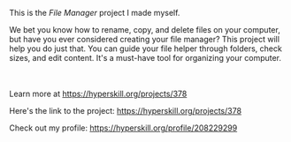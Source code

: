This is the *File Manager* project I made myself.


<p>We bet you know how to rename, copy, and delete files on your computer, but have you ever considered creating your file manager? This project will help you do just that. You can guide your file helper through folders, check sizes, and edit content. It's a must-have tool for organizing your computer.</p><br/><br/>Learn more at <a href="https://hyperskill.org/projects/378?utm_source=ide&utm_medium=ide&utm_campaign=ide&utm_content=project-card">https://hyperskill.org/projects/378</a>

Here's the link to the project: https://hyperskill.org/projects/378

Check out my profile: https://hyperskill.org/profile/208229299